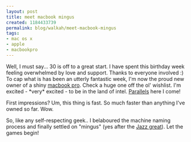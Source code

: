 ```yaml
--- 
layout: post
title: meet macbook mingus
created: 1184433739
permalink: blog/walkah/meet-macbook-mingus
tags: 
- mac os x
- apple
- macbookpro
---
```

<p>Well, I must say... 30 is off to a great start. I have spent this birthday week feeling overwhelmed by love and support. Thanks to everyone involved :) To cap what is has been an utterly fantastic week, I'm now the proud new owner of a shiny <a href="http://www.apple.com/macbookpro/">macbook pro</a>. Check a huge one off the ol' wishlist. I'm excited - *very* excited - to be in the land of intel. <a href="http://www.parallels.com/">Parallels</a> here I come!</p>

<p>First impressions? Um, this thing is fast. So much faster than anything I've owned so far. Wow.</p>

<p>So, like any self-respecting geek.. I belaboured the machine naming process and finally settled on "mingus" (yes after the <a href="http://en.wikipedia.org/wiki/Charles_Mingus">Jazz great</a>). Let the games begin!</p>
